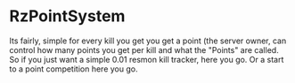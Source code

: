 # RzPointSystem
Its fairly, simple for every kill you get you get a point (the server owner, can control how many points you get per kill and what the "Points" are called. So if you just want a simple 0.01 resmon kill tracker, here you go. Or a start to a point competition here you go.

